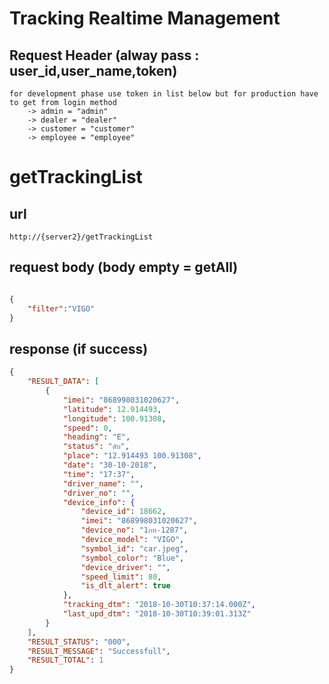 # Tracking Realtime Management

## Request Header (alway pass : user_id,user_name,token) 
    for development phase use token in list below but for production have to get from login method 
        -> admin = "admin" 
        -> dealer = "dealer" 
        -> customer = "customer"
        -> employee = "employee"

# getTrackingList

## url
    http://{server2}/getTrackingList

## request body (body empty = getAll)

```json

{    
	"filter":"VIGO"
}

```

## response (if success)

```json
{
    "RESULT_DATA": [
        {
            "imei": "868998031020627",
            "latitude": 12.914493,
            "longitude": 100.91308,
            "speed": 0,
            "heading": "E",
            "status": "ดับ",
            "place": "12.914493 100.91308",
            "date": "30-10-2018",
            "time": "17:37",
            "driver_name": "",
            "driver_no": "",
            "device_info": {
                "device_id": 18662,
                "imei": "868998031020627",
                "device_no": "1กท-1287",
                "device_model": "VIGO",
                "symbol_id": "car.jpeg",
                "symbol_color": "Blue",
                "device_driver": "",
                "speed_limit": 80,
                "is_dlt_alert": true
            },
            "tracking_dtm": "2018-10-30T10:37:14.000Z",
            "last_upd_dtm": "2018-10-30T10:39:01.313Z"
        }
    ],
    "RESULT_STATUS": "000",
    "RESULT_MESSAGE": "Successfull",
    "RESULT_TOTAL": 1
}

```